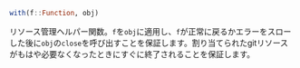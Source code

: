 ```julia
with(f::Function, obj)
```

リソース管理ヘルパー関数。`f`を`obj`に適用し、`f`が正常に戻るかエラーをスローした後に`obj`の`close`を呼び出すことを保証します。割り当てられたgitリソースがもはや必要なくなったときにすぐに終了されることを保証します。

